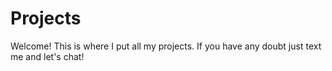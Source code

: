 # Projects
Welcome! This is where I put all my projects. If you have any doubt just text me and let's chat!
